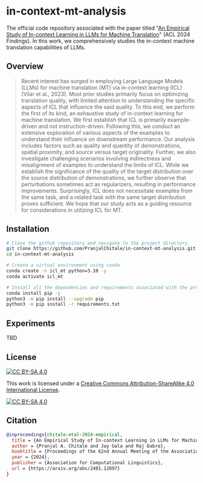 # in-context-mt-analysis

The official code repository associated with the paper titled "[An Empirical Study of In-context Learning in LLMs for Machine Translation](https://arxiv.org/abs/2401.12097)" (ACL 2024 Findings). In this work, we comprehensively studies the in-context machine translation capabilities of LLMs.

## Overview

> Recent interest has surged in employing Large Language Models (LLMs) for machine translation (MT) via in-context learning (ICL) (Vilar et al., 2023). Most prior studies primarily focus on optimizing translation quality, with limited attention to understanding the specific aspects of ICL that influence the said quality. To this end, we perform the first of its kind, an exhaustive study of in-context learning for machine translation. We first establish that ICL is primarily example-driven and not instruction-driven. Following this, we conduct an extensive exploration of various aspects of the examples to understand their influence on downstream performance. Our analysis includes factors such as quality and quantity of demonstrations, spatial proximity, and source versus target originality. Further, we also investigate challenging scenarios involving indirectness and misalignment of examples to understand the limits of ICL. While we establish the significance of the quality of the target distribution over the source distribution of demonstrations, we further observe that perturbations sometimes act as regularizers, resulting in performance improvements. Surprisingly, ICL does not necessitate examples from the same task, and a related task with the same target distribution proves sufficient. We hope that our study acts as a guiding resource for considerations in utilizing ICL for MT.

## Installation

```bash
# Clone the github repository and navigate to the project directory.
git clone https://github.com/PranjalChitale/in-context-mt-analysis.git
cd in-context-mt-analysis

# Create a virtual environment using conda
conda create -n icl_mt python=3.10 -y
conda activate icl_mt

# Install all the dependencies and requirements associated with the project.
conda install pip -y
python3 -m pip install --upgrade pip
python3 -m pip install -r requirements.txt
```

## Experiments

TBD

## License

[![CC BY-SA 4.0][cc-by-sa-shield]][cc-by-sa]

This work is licensed under a
[Creative Commons Attribution-ShareAlike 4.0 International License][cc-by-sa].

[![CC BY-SA 4.0][cc-by-sa-image]][cc-by-sa]

[cc-by-sa]: http://creativecommons.org/licenses/by-sa/4.0/
[cc-by-sa-image]: https://licensebuttons.net/l/by-sa/4.0/88x31.png
[cc-by-sa-shield]: https://img.shields.io/badge/License-CC%20BY--SA%204.0-lightgrey.svg

## Citation

```bibtex
@inproceedings{chitale-etal-2024-empirical,
  title = {An Empirical Study of In-context Learning in LLMs for Machine Translation},
  author = {Pranjal A. Chitale and Jay Gala and Raj Dabre},
  booktitle = {Proceedings of the 62nd Annual Meeting of the Association for Computational Linguistics},
  year = {2024},
  publisher = {Association for Computational Linguistics},
  url = {https://arxiv.org/abs/2401.12097}
}
```
